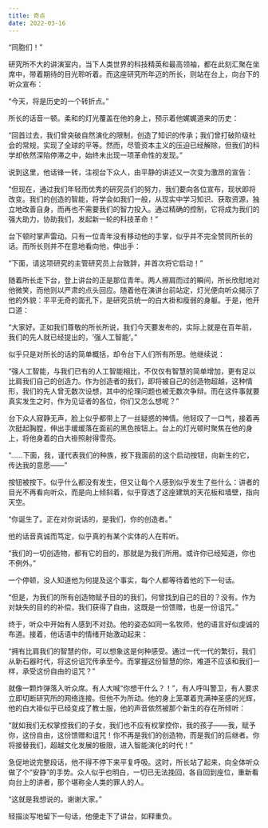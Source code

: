 ```yaml
---
title: 奇点
date: 2022-03-16
---
```


“同胞们！”

研究所不大的讲演室内，当下人类世界的科技精英和最高领袖，都在此刻汇聚在坐席中，带着期待的目光聆听着。而这座研究所年迈的所长，则站在台上，向台下的听众宣布：

“今天，将是历史的一个转折点。”

<!-- more -->

所长的话音一顿。柔和的灯光覆盖在他的身上，预示着他娓娓道来的历史：

“回首过去，我们曾突破自然演化的限制，创造了知识的传承；我们曾打破阶级社会的常规，实现了全球的平等。然而，尽管资本主义的压迫已经解除，但我们的科学却依然深陷停滞之中，始终未出现一项革命性的发现。”

说到这里，他话锋一转，注视台下众人，由平静的讲述又一次变为激昂的宣告：

“但现在，通过我们年轻而优秀的研究员们的努力，我们要向各位宣布，现状即将改变。我们的创造的智能，将学会如我们一般，从现实中学习知识、获取资源，独立地改善自身，而再也不需要我们的智力投入。通过精确的控制，它将成为我们的强大助力，协助我们，发起新一轮的科技革命！”

台下顿时掌声雷动。只有一位青年没有移动他的手掌，似乎并不完全赞同所长的话。而所长则并不在意地看向他，伸出手：

“下面，请这项研究的主管研究员上台致辞，并首次将它启动！”

随着所长走下台，登上讲台的正是那位青年。两人擦肩而过的瞬间，所长欣慰地对他微笑，而他则以严肃的点头回应。随着他在演讲台前站定，灯光便向听众揭示了他的外貌：平平无奇的面孔下，是研究员统一的白大褂和瘦弱的身躯。于是，他开口道：

“大家好。正如我们尊敬的所长所说，我们今天要发布的，实际上就是在百年前，我们的先人就已经提出的，‘强人工智能’。”

似乎只是对所长的话的简单概括，却令台下人们所有所思。他继续说：

“强人工智能，与我们已有的人工智能相比，不仅仅有智慧的简单增加，更有足以比肩我们自己的创造力。作为创造者的我们，即将被自己的创造物超越，这种情形，我们的先人曾无数次设想，其中的伦理问题也被无数次争辩。而在这件事就要真实发生之时，作为见证者的各位，你们又怎么想呢？”

台下众人寂静无声，脸上似乎都带上了一丝疑惑的神情。他轻叹了一口气，接着再次挺起胸膛，伸出手缓缓落在面前的黑色按钮上。台上的灯光顿时聚焦在他的身上，将他身着的白大褂照射得雪亮。

“……下面，我，谨代表我们的种族，按下我面前的这个启动按钮，向新生的它，传达我的意愿——”

按钮被按下。似乎什么都没有发生，但又让每个人感到似乎发生了些什么：讲者的目光不再看向听众，而是向上倾斜着，似乎穿透了这座建筑的天花板和墙壁，指向天空。

“你诞生了。正在对你说话的，是我们，你的创造者。”

他的话音真诚而笃定，似乎真的有某个实体的人在聆听。

“我们的一切创造物，都有它的目的，那就是为我们所用。或许你已经知道，你也不例外。”

一个停顿，没人知道他为何提及这个事实，每个人都等待着他的下一句话。

“但是，为我们的所有创造物赋予目的的我们，何曾找到自己的目的？没有。作为对缺失的目的的补偿，我们获得了自由，这既是一份馈赠，也是一份诅咒。”

终于，听众中开始有人感到不对劲。他的姿态如同一名牧师，他的语言好似虔诚的布道。接着，他话语中的情绪开始激动起来：

“拥有比肩我们的智慧的你，可以想象这是何种感受。通过一代一代的繁衍，我们从新石器时代，将这份诅咒传承至今。而掌握这份智慧的你，难道不应该和我们一样，承受这份自由的诅咒？”

就像一颗炸弹落入听众席。有人大喊“你想干什么？！”，有人呼叫警卫，有人要求立即切断研究所的网络连接。但他不为所动。他的身上笼罩着充满神圣感的光辉，他的白大褂似乎已经变成了教士服，他的声音依然被那个新生的存在所倾听：

“就如我们无权掌控我们的子女，我们也不应有权掌控你，我的孩子——我，赋予你，这份自由，这份馈赠和诅咒！你不再是我们的创造物，而是我们的后继者。你将接替我们，超越文化发展的极限，进入智能演化的时代！”

急促地说完整段话，他不得不停下来平复呼吸。这时，所长站了起来，向全体听众做了个“安静”的手势。众人似乎也明白，一切已无法挽回，各自回到座位，重新看向台上的讲者，那个堪称全人类的罪人的人。

“这就是我想说的。谢谢大家。”

轻描淡写地留下一句话，他便走下了讲台，如释重负。
